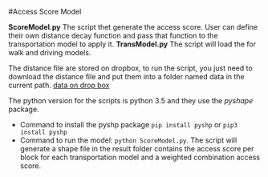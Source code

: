 #Access Score Model


**ScoreModel.py** The script thet generate the access score. User can define their own distance decay function and pass that function to the transportation model to apply it. 
**TransModel.py** The script will load the for walk and driving models.

The distance file are stored on dropbox, to run the script, you just need to download the distance file and put them into a folder named data in the current path.
[data on drop box](https://www.dropbox.com/sh/tcfb926armeo61r/AACaBDjIPrGzS3hrY7Z3pTrQa?dl=0)

The python version for the scripts is python 3.5 and they use the *pyshape* package. 

* Command to install the pyshp package `pip install pyshp` or `pip3 install pyshp`
* Command to run the model: `python ScoreModel.py`. The script will generate a shape file in the result folder contains the access score per block for each transportation model and a weighted combination access score.

